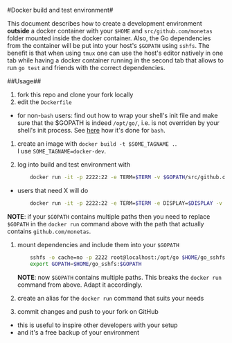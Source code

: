 #Docker build and test environment#

This document describes how to create a development environment
**outside** a docker container with your `$HOME` and `src/github.com/monetas`
folder mounted inside the docker container. Also, the Go dependencies
from the container will be put into your host's `$GOPATH` using `sshfs`.
The benefit is that when using `tmux` one can use the host's editor
natively in one tab while having a docker container running in the
second tab that allows to run `go test` and friends with the
correct dependencies.

##Usage##

1. fork this repo and clone your fork locally
2. edit the `Dockerfile`
  * for non-`bash` users: find out how to wrap your shell's init file
    and make sure that the $GOPATH is indeed `/opt/go/`, i.e. is not
    overriden by your shell's init process. See [here](https://github.com/toxeus/docker-dev/blob/8fcafdf365c52b52a751707c6166b6097f4d3dff/Dockerfile#L16-L19)
    how it's done for `bash`.
1. create an image with `docker build -t $SOME_TAGNAME .`.  
   I use `SOME_TAGNAME=docker-dev`.
1. log into build and test environment with

    ```bash
        docker run -it -p 2222:22 -e TERM=$TERM -v $GOPATH/src/github.com/monetas:/opt/go_mounted/src/github.com/monetas -v $HOME:/home/dev $SOME_TAGNAME
    ```
  * users that need X will do

    ```bash
        docker run -it -p 2222:22 -e TERM=$TERM -e DISPLAY=$DISPLAY -v $GOPATH/src/github.com/monetas:/opt/go_mounted/src/github.com/monetas -v $HOME:/home/dev $SOME_TAGNAME
    ```

  **NOTE**: if your `$GOPATH` contains multiple paths then you need to
   replace `$GOPATH` in the `docker run` command above with the path that
   actually contains `github.com/monetas`.
1. mount dependencies and include them into your `$GOPATH`

   ```bash
       sshfs -o cache=no -p 2222 root@localhost:/opt/go $HOME/go_sshfs
       export GOPATH=$HOME/go_sshfs:$GOPATH
   ```
   **NOTE**: now `$GOPATH` contains multiple paths. This breaks the
   `docker run` command from above. Adapt it accordingly.
1. create an alias for the `docker run` command that suits your needs
1. commit changes and push to your fork on GitHub
  * this is useful to inspire other developers with your setup
  * and it's a free backup of your environment
